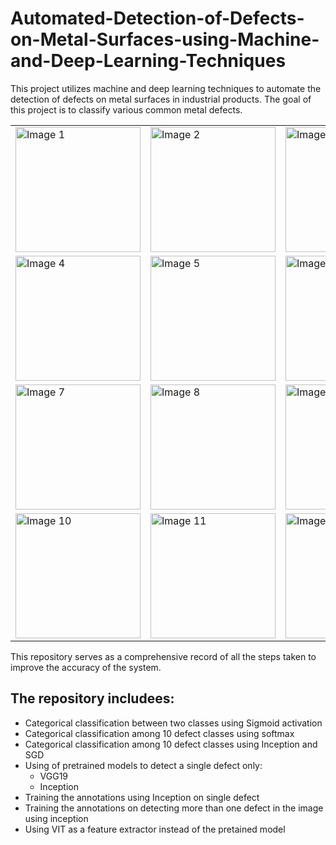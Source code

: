 # Automated-Detection-of-Defects-on-Metal-Surfaces-using-Machine-and-Deep-Learning-Techniques
This project utilizes machine and deep learning techniques to automate the detection of defects on metal surfaces in industrial products.
The goal of this project is to classify various common metal defects.

<table>
  <tr>
    <td>
      <img src="https://github.com/toqaalaa20/Automated-Detection-of-Defects-on-Metal-Surfaces-using-Machine-and-Deep-Learning-Techniques/assets/90696437/29299c49-f5e5-44be-ac6a-e05fcb997101" alt="Image 1" width="200"/>
    </td>
    <td>
      <img src="image2.jpg" alt="Image 2" width="200"/>
    </td>
    <td>
      <img src="image3.jpg" alt="Image 3" width="200"/>
    </td>
  </tr>
  <tr>
    <td>
      <img src="image4.jpg" alt="Image 4" width="200"/>
    </td>
    <td>
      <img src="image5.jpg" alt="Image 5" width="200"/>
    </td>
    <td>
      <img src="image6.jpg" alt="Image 6" width="200"/>
    </td>
  </tr>
  <tr>
    <td>
      <img src="image7.jpg" alt="Image 7" width="200"/>
    </td>
    <td>
      <img src="image8.jpg" alt="Image 8" width="200"/>
    </td>
    <td>
      <img src="image9.jpg" alt="Image 9" width="200"/>
    </td>
  </tr>
  <tr>
    <td>
      <img src="image10.jpg" alt="Image 10" width="200"/>
    </td>
    <td>
      <img src="image11.jpg" alt="Image 11" width="200"/>
    </td>
    <td>
      <img src="image12.jpg" alt="Image 12" width="200"/>
    </td>
  </tr>
</table>

This repository serves as a comprehensive record of all the steps taken to improve the accuracy of the system. 
## The repository includees:
- Categorical classification between two classes using Sigmoid activation
- Categorical classification among 10 defect classes using softmax 
- Categorical classification among 10 defect classes using Inception and SGD
- Using of pretrained models to detect a single defect only:
  - VGG19 
  - Inception 
- Training the annotations using Inception on single defect
- Training the annotations on detecting more than one defect in the image using inception
- Using VIT as a feature extractor instead of the pretained model


